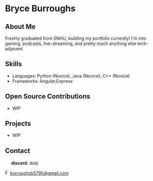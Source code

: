 # Bryce Burroughs

## About Me
Freshly graduated from SNHU, building my portfolio currently! I'm into gaming, podcasts, live-streaming, and pretty much anything else tech-adjacent. 

## Skills
- Languages: Python (Novice), Java (Novice), C++ (Novice)
- Frameworks: Angular,Express


## Open Source Contributions
- WIP

## Projects
- WIP

## Contact
<img src="https://assets-global.website-files.com/6257adef93867e50d84d30e2/636e0a6a49cf127bf92de1e2_icon_clyde_blurple_RGB.png" width="16"> **discord**: doip

<a href="mailto:burroughsb5795@gmail.com">
  <img src="https://raw.githubusercontent.com/simple-icons/simple-icons/develop/icons/gmail.svg" width="16px" alt="Email"/>burroughsb5795@gmail.com
</a>



<!--
**ladoiphin/ladoiphin** is a ✨ _special_ ✨ repository because its `README.md` (this file) appears on your GitHub profile.

Here are some ideas to get you started:

- 🔭 I’m currently working on ...
- 🌱 I’m currently learning ...
- 👯 I’m looking to collaborate on ...
- 🤔 I’m looking for help with ...
- 💬 Ask me about ...
- 📫 How to reach me: ...
- 😄 Pronouns: ...
- ⚡ Fun fact: ...
-->
